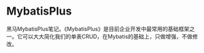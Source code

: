 # MybatisPlus
黑马MybatisPlus笔记。《MybatisPlus》是目前企业开发中最常用的基础框架之一。它可以大大简化我们的单表CRUD，在Mybatis的基础上，只做增强，不做修改。
